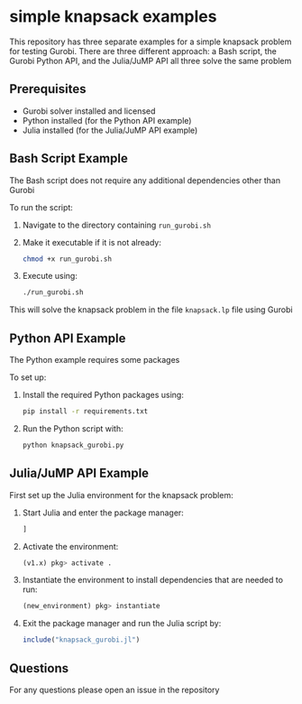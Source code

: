 # simple knapsack examples

This repository has three separate examples for a simple knapsack problem for testing Gurobi. There are three different approach: a Bash script, the Gurobi Python API, and the Julia/JuMP API all three solve the same problem

## Prerequisites

- Gurobi solver installed and licensed
- Python installed (for the Python API example)
- Julia installed (for the Julia/JuMP API example)

## Bash Script Example
The Bash script does not require any additional dependencies other than Gurobi

To run the script:

1. Navigate to the directory containing `run_gurobi.sh`
2. Make it executable if it is not already:

    ```bash
    chmod +x run_gurobi.sh
    ```
3. Execute using:

    ```bash
    ./run_gurobi.sh
    ```

This will solve the knapsack problem in the file `knapsack.lp` file using Gurobi

## Python API Example

The Python example requires some packages

To set up:

1. Install the required Python packages using:

    ```bash
    pip install -r requirements.txt
    ```

2. Run the Python script with:

    ```bash
    python knapsack_gurobi.py
    ```

## Julia/JuMP API Example

First set up the Julia environment for the knapsack problem:

1. Start Julia and enter the package manager:

    ```julia
    ]
    ```

2. Activate the environment:

    ```julia
    (v1.x) pkg> activate .
    ```

3. Instantiate the environment to install dependencies that are needed to run:

    ```julia
    (new_environment) pkg> instantiate
    ```

4. Exit the package manager and run the Julia script by:

    ```julia
    include("knapsack_gurobi.jl")
    ```
## Questions

For any questions please open an issue in the repository

